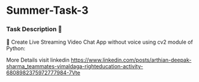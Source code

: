 # Summer-Task-3

### Task Description 📄


📌 Create Live Streaming Video Chat App without voice using cv2 module of Python: 


More Details visit linkedin  https://www.linkedin.com/posts/arthian-deepak-sharma_teammates-vimaldaga-righteducation-activity-6808982375972777984-7Vte









